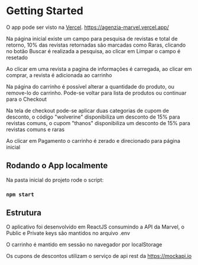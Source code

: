 # Getting Started

O app pode ser visto na [Vercel](https://agenzia-marvel.vercel.app/).
https://agenzia-marvel.vercel.app/

Na página inicial existe um campo para pesquisa de revistas e total de retorno, 10% das revistas retornadas são marcadas como Raras, clicando no botão Buscar é realizada a pesquisa, ao clicar em Limpar o campo é resetado

Ao clicar em uma revista a pagina de informações é carregada, ao clicar em comprar, a revista é adicionada ao carrinho

Na página do carrinho é possível alterar a quantidade do produto, ou remove-lo do carrinho. Pode-se voltar para lista de produtos ou continuar para o Checkout

Na tela de checkout pode-se aplicar duas categorias de cupom de desconto, o código "wolverine" disponibiliza um desconto de 15% para revistas comuns, o cupom "thanos" disponibiliza um desconto de 15% para revistas comuns e raras

Ao clicar em Pagamento o carrinho é zerado e direcionado para página inicial

## Rodando o App localmente

Na pasta inicial do projeto rode o script:

### `npm start`

## Estrutura

O aplicativo foi desenvolvido em ReactJS consumindo a API da Marvel, o Public e Private keys são mantidos no arquivo .env

O carrinho é mantido em sessão no navegador por localStorage

Os cupons de descontos utilizam o serviço de api rest da https://mockapi.io
